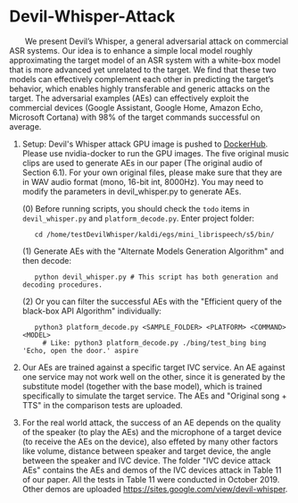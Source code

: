 # Devil-Whisper-Attack

&emsp;&emsp;We present Devil’s Whisper, a general adversarial attack on commercial ASR systems. Our idea is to enhance a simple local model roughly approximating the target model of an ASR system with a white-box model that is more advanced yet unrelated to the target. We find that these two models can effectively complement each other in predicting the target’s behavior, which enables highly transferable and generic attacks on the target. The adversarial examples (AEs) can effectively exploit the commercial devices (Google Assistant, Google Home, Amazon Echo, Microsoft Cortana) with 98% of the target commands successful on average. 

1. Setup: 
Devil's Whisper attack GPU image is pushed to [DockerHub](https://hub.docker.com/repository/docker/neeze/devilwhisper). Please use nvidia-docker to run the GPU images.
The five original music clips are used to generate AEs in our paper (The original audio of Section 6.1). For your own original files, please make sure that they are in WAV audio format (mono, 16-bit int, 8000Hz). You may need to modify the parameters in devil_whisper.py to generate AEs.

	  (0) Before running scripts, you should check the `todo` items in `devil_whisper.py` and `platform_decode.py`. Enter project folder:
			
		  cd /home/testDevilWhisper/kaldi/egs/mini_librispeech/s5/bin/	

      (1) Generate AEs with the "Alternate Models Generation Algorithm" and then decode:
          
          python devil_whisper.py # This script has both generation and decoding procedures.

      (2) Or you can filter the successful AEs with the "Efficient query of the black-box API Algorithm" individually:
          
          python3 platform_decode.py <SAMPLE_FOLDER> <PLATFORM> <COMMAND> <MODEL> 
			# Like: python3 platform_decode.py ./bing/test_bing bing 'Echo, open the door.' aspire

2. Our AEs are trained against a specific target IVC service. An AE against one service may not work well on the other, since it is generated by the substitute model (together with the base model), which is trained specifically to simulate the target service. The AEs and "Original song + TTS" in the comparison tests are uploaded.

3. For the real world attack, the success of an AE depends on the quality of the speaker (to play the AEs) and the microphone of a target device (to receive the AEs on the device), also effeted by many other factors like volume, distance between speaker and target device, the angle between the speaker and IVC device. The folder "IVC device attack AEs" contains the AEs and demos of the IVC devices attack in Table 11 of our paper. All the tests in Table 11 were conducted in October 2019. Other demos are uploaded https://sites.google.com/view/devil-whisper.

